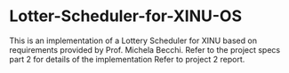 # Lotter-Scheduler-for-XINU-OS
This is an implementation of a Lottery Scheduler for XINU based on requirements provided by Prof. Michela Becchi. Refer to the project specs part 2 for details of the implementation
Refer to project 2 report.
